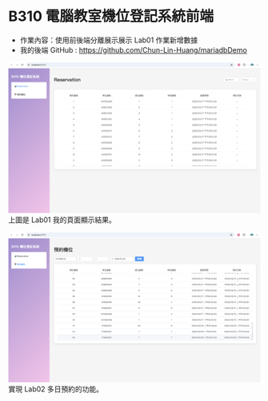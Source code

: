 # B310 電腦教室機位登記系統前端
* 作業內容：使用前後端分離展示展示 Lab01 作業新增數據
* 我的後端 GitHub : https://github.com/Chun-Lin-Huang/mariadbDemo

![alt text](./Lab01.png)
上圖是 Lab01 我的頁面顯示結果。

![alt text](./Lab02.png)
實現 Lab02 多日預約的功能。